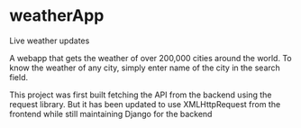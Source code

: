 # weatherApp
Live weather updates

A webapp that gets the weather of over 200,000 cities around the world. To know the weather of any city, simply enter name of the city in the search field.

This project was first built fetching the API from the backend using the request library.
But it has been updated to use XMLHttpRequest from the frontend while still maintaining Django for the backend



